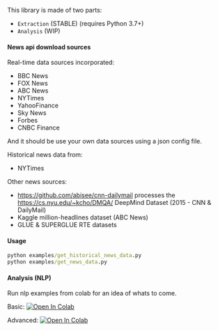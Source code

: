 This library is made of two parts:
- ``Extraction`` (STABLE) (requires Python 3.7+)
- ``Analysis`` (WIP)

#### News api download sources
Real-time data sources incorporated:
- BBC News
- FOX News
- ABC News
- NYTimes
- YahooFinance
- Sky News
- Forbes
- CNBC Finance

And it should be use your own data sources using a json config file.

Historical news data from:
- NYTimes

Other news sources:
 - https://github.com/abisee/cnn-dailymail processes the https://cs.nyu.edu/~kcho/DMQA/ DeepMind Dataset (2015 - CNN & DailyMail)
 - Kaggle million-headlines dataset (ABC News)
 - GLUE & SUPERGLUE RTE datasets

#### Usage
``` cmd
python examples/get_historical_news_data.py
python examples/get_news_data.py
```

#### Analysis (NLP)

Run nlp examples from colab for an idea of whats to come.

Basic: [![Open In Colab](https://colab.research.google.com/assets/colab-badge.svg)](https://colab.research.google.com/github/mansaluke/newsai/blob/master/notebooks/nlp_basics.ipynb)


Advanced: [![Open In Colab](https://colab.research.google.com/assets/colab-badge.svg)](https://colab.research.google.com/github/mansaluke/newsai/blob/master/notebooks/nlp_advanced.ipynb)

